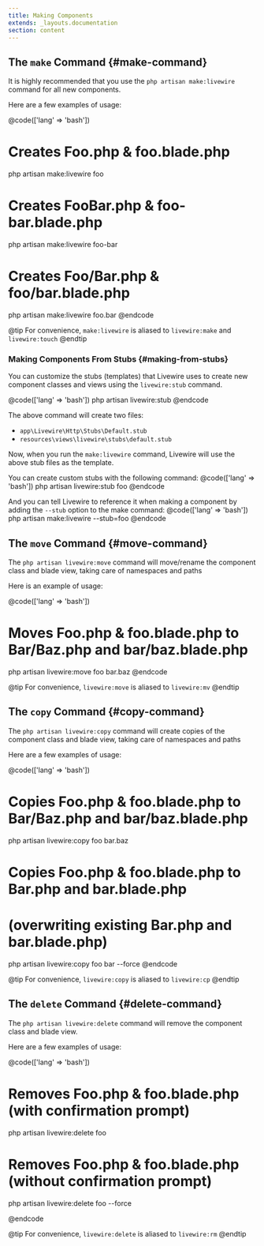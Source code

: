```yaml
---
title: Making Components
extends: _layouts.documentation
section: content
---
```


## The `make` Command {#make-command}

It is highly recommended that you use the `php artisan make:livewire` command for all new components.

Here are a few examples of usage:

@code(['lang' => 'bash'])
# Creates Foo.php & foo.blade.php
php artisan make:livewire foo

# Creates FooBar.php & foo-bar.blade.php
php artisan make:livewire foo-bar

# Creates Foo/Bar.php & foo/bar.blade.php
php artisan make:livewire foo.bar
@endcode

@tip
For convenience, <code>make:livewire</code> is aliased to <code>livewire:make</code> and <code>livewire:touch</code>
@endtip

### Making Components From Stubs {#making-from-stubs}

You can customize the stubs (templates) that Livewire uses to create new component classes and views using the `livewire:stub` command.

@code(['lang' => 'bash'])
php artisan livewire:stub
@endcode

The above command will create two files:
* `app\Livewire\Http\Stubs\Default.stub`
* `resources\views\livewire\stubs\default.stub`

Now, when you run the `make:livewire` command, Livewire will use the above stub files as the template.

You can create custom stubs with the following command:
@code(['lang' => 'bash'])
php artisan livewire:stub foo
@endcode

And you can tell Livewire to reference it when making a component by adding the `--stub` option to the make command:
@code(['lang' => 'bash'])
php artisan make:livewire --stub=foo
@endcode

## The `move` Command {#move-command}

The `php artisan livewire:move` command will move/rename the component class and blade view, taking care of namespaces and paths

Here is an example of usage:

@code(['lang' => 'bash'])
# Moves Foo.php & foo.blade.php to Bar/Baz.php and bar/baz.blade.php
php artisan livewire:move foo bar.baz
@endcode

@tip
For convenience, <code>livewire:move</code> is aliased to <code>livewire:mv</code>
@endtip

## The `copy` Command {#copy-command}

The `php artisan livewire:copy` command will create copies of the component class and blade view, taking care of namespaces and paths

Here are a few examples of usage:

@code(['lang' => 'bash'])
# Copies Foo.php & foo.blade.php to Bar/Baz.php and bar/baz.blade.php
php artisan livewire:copy foo bar.baz

# Copies Foo.php & foo.blade.php to Bar.php and bar.blade.php
# (overwriting existing Bar.php and bar.blade.php)
php artisan livewire:copy foo bar --force
@endcode

@tip
For convenience, <code>livewire:copy</code> is aliased to <code>livewire:cp</code>
@endtip

## The `delete` Command {#delete-command}

The `php artisan livewire:delete` command will remove the component class and blade view.

Here are a few examples of usage:

@code(['lang' => 'bash'])
# Removes Foo.php & foo.blade.php (with confirmation prompt)
php artisan livewire:delete foo

# Removes Foo.php & foo.blade.php (without confirmation prompt)
php artisan livewire:delete foo --force

@endcode

@tip
For convenience, <code>livewire:delete</code> is aliased to <code>livewire:rm</code>
@endtip
